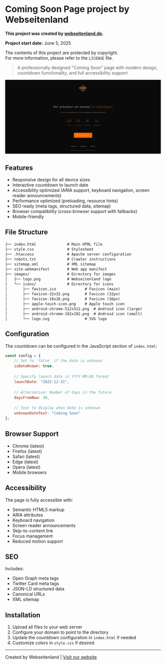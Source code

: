 # Coming Soon Page project by Webseitenland

**This project was created by [webseitenland.de](https://webseitenland.de/).**

**Project start date:** June 5, 2025

The contents of this project are protected by copyright.  
For more information, please refer to the `LICENSE` file.

> A professionally designed "Coming Soon" page with modern design, countdown functionality, and full accessibility support.

![Screenshot der Webseitenland Coming-Soon-Seite](images/page.png)

## Features

- Responsive design for all device sizes
- Interactive countdown to launch date
- Accessibility optimized (ARIA support, keyboard navigation, screen reader announcements)
- Performance optimized (preloading, resource hints)
- SEO ready (meta tags, structured data, sitemap)
- Browser compatibility (cross-browser support with fallbacks)
- Mobile-friendly

## File Structure

```
├── index.html              # Main HTML file
├── style.css               # Stylesheet
├── .htaccess               # Apache server configuration
├── robots.txt              # Crawler instructions
├── sitemap.xml             # XML sitemap
├── site.webmanifest        # Web app manifest
├── images/                 # Directory for images
│   ├── logo.png            # Webseitenland logo
│   └── icons/              # Directory for icons
│       ├── favicon.ico             # Favicon (main)
│       ├── favicon-32x32.png       # Favicon (32px)
│       ├── favicon-16x16.png       # Favicon (16px)
│       ├── apple-touch-icon.png    # Apple touch icon
│       ├── android-chrome-512x512.png  # Android icon (large)
│       ├── android-chrome-192x192.png  # Android icon (small)
│       └── logo.svg                # SVG logo
```

## Configuration

The countdown can be configured in the JavaScript section of `index.html`:

```javascript
const config = {
    // Set to 'false' if the date is unknown
    isDateKnown: true,
    
    // Specify launch date in YYYY-MM-DD format
    launchDate: "2025-12-31",
    
    // Alternative: Number of days in the future
    daysFromNow: 30,
    
    // Text to display when date is unknown
    unknownDateText: "Coming Soon"
};
```

## Browser Support

- Chrome (latest)
- Firefox (latest)
- Safari (latest)
- Edge (latest)
- Opera (latest)
- Mobile browsers

## Accessibility

The page is fully accessible with:
- Semantic HTML5 markup
- ARIA attributes
- Keyboard navigation
- Screen reader announcements
- Skip-to-content link
- Focus management
- Reduced motion support

## SEO

Includes:
- Open Graph meta tags
- Twitter Card meta tags
- JSON-LD structured data
- Canonical URLs
- XML sitemap

## Installation

1. Upload all files to your web server
2. Configure your domain to point to the directory
3. Update the countdown configuration in `index.html` if needed
4. Customize colors in `style.css` if desired

---

Created by Webseitenland | [Visit our website](https://webseitenland.de) 